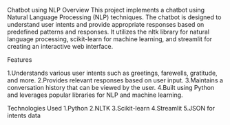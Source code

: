 Chatbot using NLP
Overview
This project implements a chatbot using Natural Language Processing (NLP) techniques. The chatbot is designed to understand user intents and provide appropriate responses based on predefined patterns and responses. It utilizes the nltk library for natural language processing, scikit-learn for machine learning, and streamlit for creating an interactive web interface.

Features

1.Understands various user intents such as greetings, farewells, gratitude, and more.
2.Provides relevant responses based on user input.
3.Maintains a conversation history that can be viewed by the user.
4.Built using Python and leverages popular libraries for NLP and machine learning.


Technologies Used
1.Python
2.NLTK
3.Scikit-learn
4.Streamlit
5.JSON for intents data
